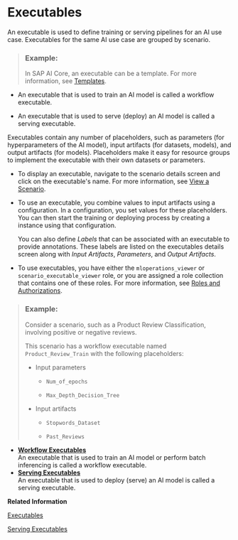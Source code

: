 <!-- loio06f4794caf9545bbb084611c1151ed8a -->

# Executables

An executable is used to define training or serving pipelines for an AI use case. Executables for the same AI use case are grouped by scenario.

> ### Example:  
> In SAP AI Core, an executable can be a template. For more information, see [Templates](https://help.sap.com/viewer/808d9d442fb0484e9b818924feeb9add/LATEST/en-US/8a1f91a18cf0473e8689789f1636675a.html).

-   An executable that is used to train an AI model is called a workflow executable.

-   An executable that is used to serve \(deploy\) an AI model is called a serving executable.


Executables contain any number of placeholders, such as parameters \(for hyperparameters of the AI model\), input artifacts \(for datasets, models\), and output artifacts \(for models\). Placeholders make it easy for resource groups to implement the executable with their own datasets or parameters.

-   To display an executable, navigate to the scenario details screen and click on the executable's name. For more information, see [View a Scenario](view-a-scenario-6ef1b9a.md).

-   To use an executable, you combine values to input artifacts using a configuration. In a configuration, you set values for these placeholders. You can then start the training or deploying process by creating a instance using that configuration.

    You can also define *Labels* that can be associated with an executable to provide annotations. These labels are listed on the executables details screen along with *Input Artifacts*, *Parameters*, and *Output Artifacts*.

-   To use executables, you have either the `mloperations_viewer` or `scenario_executable_viewer` role, or you are assigned a role collection that contains one of these roles. For more information, see [Roles and Authorizations](roles-and-authorizations-4ef8499.md).


> ### Example:  
> Consider a scenario, such as a Product Review Classification, involving positive or negative reviews.
> 
> This scenario has a workflow executable named `Product_Review_Train` with the following placeholders:
> 
> -   Input parameters
> 
>     -   `Num_of_epochs`
> 
>     -   `Max_Depth_Decision_Tree`
> 
> 
> -   Input artifacts
> 
>     -   `Stopwords_Dataset`
> 
>     -   `Past_Reviews`

-   **[Workflow Executables](workflow-executables-799bb31.md "An executable that is used to train an AI model or perform batch inferencing is called a
		workflow executable.")**  
An executable that is used to train an AI model or perform batch inferencing is called a workflow executable.
-   **[Serving Executables](serving-executables-4a55fb3.md "An executable that is used to deploy (serve) an AI model is called a serving
		executable.")**  
An executable that is used to deploy \(serve\) an AI model is called a serving executable.

**Related Information**  


[Executables](executables-06f4794.md "An executable is used to define training or serving pipelines for an AI use case. Executables for the same AI use case are grouped by scenario.")

[Serving Executables](serving-executables-4a55fb3.md "An executable that is used to deploy (serve) an AI model is called a serving executable.")

